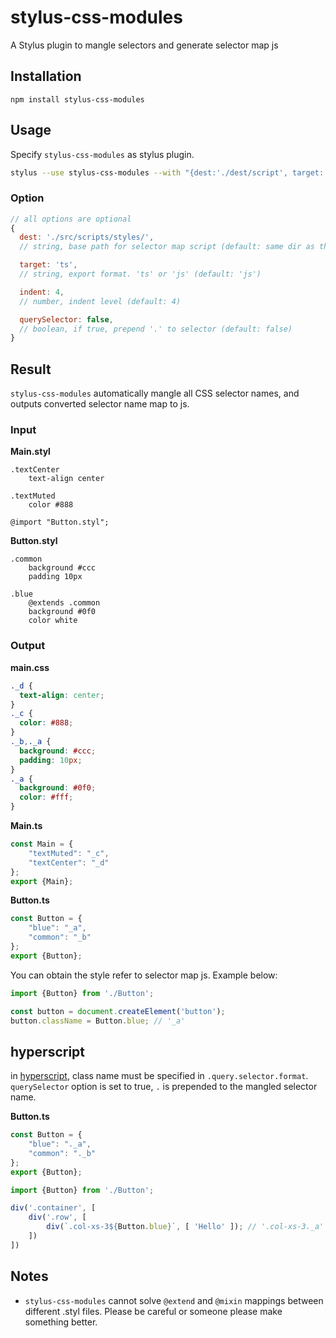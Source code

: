 # stylus-css-modules

A Stylus plugin to mangle selectors and generate selector map js

## Installation

```
npm install stylus-css-modules
```

## Usage

Specify `stylus-css-modules` as stylus plugin.

```sh
stylus --use stylus-css-modules --with "{dest:'./dest/script', target: 'ts'}" -w src/Main.styl -o dest/styles/main.css
```

### Option

```js
// all options are optional
{
  dest: './src/scripts/styles/',
  // string, base path for selector map script (default: same dir as the input .styl)

  target: 'ts',
  // string, export format. 'ts' or 'js' (default: 'js')

  indent: 4,
  // number, indent level (default: 4)

  querySelector: false,
  // boolean, if true, prepend '.' to selector (default: false)
}

```

## Result

`stylus-css-modules` automatically mangle all CSS selector names, and outputs converted selector name map to js.

### Input

**Main.styl**
```styl
.textCenter
    text-align center

.textMuted
    color #888

@import "Button.styl";
```

**Button.styl**
```styl
.common
    background #ccc
    padding 10px

.blue
    @extends .common
    background #0f0
    color white
```

### Output

**main.css**
```css
._d {
  text-align: center;
}
._c {
  color: #888;
}
._b,._a {
  background: #ccc;
  padding: 10px;
}
._a {
  background: #0f0;
  color: #fff;
}
```

**Main.ts**
```ts
const Main = {
    "textMuted": "_c",
    "textCenter": "_d"
};
export {Main};
```

**Button.ts**
```ts
const Button = {
    "blue": "_a",
    "common": "_b"
};
export {Button};
```

You can obtain the style refer to selector map js. Example below:

```ts
import {Button} from './Button';

const button = document.createElement('button');
button.className = Button.blue; // '_a'
```

## hyperscript

in [hyperscript](https://github.com/hyperhype/hyperscript), class name must be specified in `.query.selector.format`.
`querySelector` option is set to true, `.` is prepended to the mangled selector name.

**Button.ts**
```ts
const Button = {
    "blue": "._a",
    "common": "._b"
};
export {Button};
```

```ts
import {Button} from './Button';

div('.container', [
    div('.row', [
        div(`.col-xs-3${Button.blue}`, [ 'Hello' ]); // '.col-xs-3._a'
    ])
])
```

## Notes

- `stylus-css-modules` cannot solve `@extend` and `@mixin` mappings between different .styl files. Please be careful or
someone please make something better.

